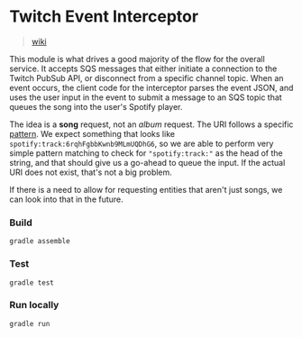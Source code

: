 Twitch Event Interceptor
========================

> [wiki](https://github.com/SaxyPandaBear/TwitchSongRequests/wiki/Architecture-Deep-Dive#twitch-event-interceptor)

This module is what drives a good majority of the flow for the overall service.
It accepts SQS messages that either initiate a connection to the Twitch PubSub
API, or disconnect from a specific channel topic. When an event occurs, the 
client code for the interceptor parses the event JSON, and uses the user input
in the event to submit a message to an SQS topic that queues the song into the
user's Spotify player.

The idea is a **song** request, not an _album_ request. The URI follows a specific
[pattern](https://developer.spotify.com/documentation/web-api/#spotify-uris-and-ids).
We expect something that looks like `spotify:track:6rqhFgbbKwnb9MLmUQDhG6`, so we
are able to perform very simple pattern matching to check for `"spotify:track:"` as
the head of the string, and that should give us a go-ahead to queue the input. If
the actual URI does not exist, that's not a big problem.

If there is a need to allow for requesting entities that aren't just songs, we can
look into that in the future.

### Build
`gradle assemble`

### Test
`gradle test`

### Run locally
`gradle run`
